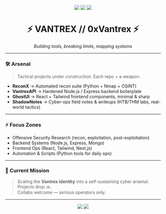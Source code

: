 <!-- Banner -->
<p align="center">
  <img src="https://img.shields.io/badge/Status-Operational-brightgreen?style=for-the-badge&logo=github">
  <img src="https://img.shields.io/badge/Field-Cybersecurity-black?style=for-the-badge&logo=matrix&logoColor=white">
  <img src="https://img.shields.io/badge/Focus-Offensive%20Research-red?style=for-the-badge&logo=linux">
</p>

<h1 align="center">⚡ VANTREX // 0xVantrex ⚡</h1>
<p align="center"><i>Building tools, breaking limits, mapping systems</i></p>

---

### 🛠 Arsenal
> Tactical projects under construction. Each repo = a weapon.

- **ReconX** → Automated recon suite (Python + Nmap + OSINT)  
- **VantrexAPI** → Hardened Node.js / Express backend boilerplate  
- **GhostUI** → React + Tailwind frontend components, minimal & sharp  
- **ShadowNotes** → Cyber-ops field notes & writeups (HTB/THM labs, real-world tactics)

---

### ⚡ Focus Zones
- Offensive Security Research (recon, exploitation, post-exploitation)  
- Backend Systems (Node.js, Express, Mongo)  
- Frontend Ops (React, Tailwind, Next.js)  
- Automation & Scripts (Python tools for daily ops)  

---

### 📡 Current Mission
> Scaling the **Vantrex identity** into a self-sustaining cyber arsenal.  
Projects drop 🔜.  
Collabs welcome — serious operators only.  

---

<p align="center">
  <img src="https://img.shields.io/badge/Identity-Vantrex%20Ops-blueviolet?style=flat-square">
  <img src="https://img.shields.io/badge/Status-Grind%20Mode%20☠-black?style=flat-square">
</p>
